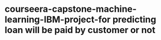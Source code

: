 # courseera-capstone-machine-learning-IBM-project-for predicting loan will be paid by customer or not
